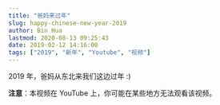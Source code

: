 ```yaml
---
title: "爸妈来过年"
slug: happy-chinese-new-year-2019
author: Bin Hua
lastmod: 2020-08-13 09:25:43
date: 2019-02-12 14:16:00
tags: ["2019", "新年", "Youtube", "视频"]
---
```


2019 年，爸妈从东北来我们这边过年 :)

**注意**：本视频在 YouTube 上，你可能在某些地方无法观看该视频。